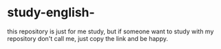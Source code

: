 # study-english-
this repository is just for me study, but if someone want to study with my repository don't call me, just copy the link and be happy.
